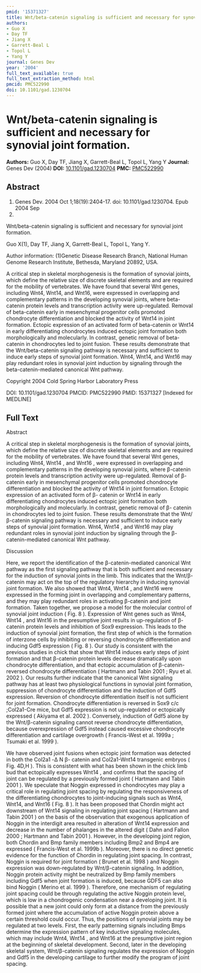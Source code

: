 ```yaml
---
pmid: '15371327'
title: Wnt/beta-catenin signaling is sufficient and necessary for synovial joint formation.
authors:
- Guo X
- Day TF
- Jiang X
- Garrett-Beal L
- Topol L
- Yang Y
journal: Genes Dev
year: '2004'
full_text_available: true
full_text_extraction_method: html
pmcid: PMC522990
doi: 10.1101/gad.1230704
---
```


# Wnt/beta-catenin signaling is sufficient and necessary for synovial joint formation.
**Authors:** Guo X, Day TF, Jiang X, Garrett-Beal L, Topol L, Yang Y
**Journal:** Genes Dev (2004)
**DOI:** [10.1101/gad.1230704](https://doi.org/10.1101/gad.1230704)
**PMC:** [PMC522990](https://www.ncbi.nlm.nih.gov/pmc/articles/PMC522990/)

## Abstract

1. Genes Dev. 2004 Oct 1;18(19):2404-17. doi: 10.1101/gad.1230704. Epub 2004 Sep 
15.

Wnt/beta-catenin signaling is sufficient and necessary for synovial joint 
formation.

Guo X(1), Day TF, Jiang X, Garrett-Beal L, Topol L, Yang Y.

Author information:
(1)Genetic Disease Research Branch, National Human Genome Research Institute, 
Bethesda, Maryland 20892, USA.

A critical step in skeletal morphogenesis is the formation of synovial joints, 
which define the relative size of discrete skeletal elements and are required 
for the mobility of vertebrates. We have found that several Wnt genes, including 
Wnt4, Wnt14, and Wnt16, were expressed in overlapping and complementary patterns 
in the developing synovial joints, where beta-catenin protein levels and 
transcription activity were up-regulated. Removal of beta-catenin early in 
mesenchymal progenitor cells promoted chondrocyte differentiation and blocked 
the activity of Wnt14 in joint formation. Ectopic expression of an activated 
form of beta-catenin or Wnt14 in early differentiating chondrocytes induced 
ectopic joint formation both morphologically and molecularly. In contrast, 
genetic removal of beta-catenin in chondrocytes led to joint fusion. These 
results demonstrate that the Wnt/beta-catenin signaling pathway is necessary and 
sufficient to induce early steps of synovial joint formation. Wnt4, Wnt14, and 
Wnt16 may play redundant roles in synovial joint induction by signaling through 
the beta-catenin-mediated canonical Wnt pathway.

Copyright 2004 Cold Spring Harbor Laboratory Press

DOI: 10.1101/gad.1230704
PMCID: PMC522990
PMID: 15371327 [Indexed for MEDLINE]

## Full Text

Abstract

A critical step in skeletal morphogenesis is the formation of synovial joints, which define the relative size of discrete skeletal elements and are required for the mobility of vertebrates. We have found that several Wnt genes, including Wnt4, Wnt14 , and Wnt16 , were expressed in overlapping and complementary patterns in the developing synovial joints, where β-catenin protein levels and transcription activity were up-regulated. Removal of β- catenin early in mesenchymal progenitor cells promoted chondrocyte differentiation and blocked the activity of Wnt14 in joint formation. Ectopic expression of an activated form of β- catenin or Wnt14 in early differentiating chondrocytes induced ectopic joint formation both morphologically and molecularly. In contrast, genetic removal of β- catenin in chondrocytes led to joint fusion. These results demonstrate that the Wnt/β-catenin signaling pathway is necessary and sufficient to induce early steps of synovial joint formation. Wnt4, Wnt14 , and Wnt16 may play redundant roles in synovial joint induction by signaling through the β-catenin-mediated canonical Wnt pathway.

Discussion

Here, we report the identification of the β-catenin-mediated canonical Wnt pathway as the first signaling pathway that is both sufficient and necessary for the induction of synovial joints in the limb. This indicates that the Wnt/β-catenin may act on the top of the regulatory hierarchy in inducing synovial joint formation. We also showed that Wnt4, Wnt14 , and Wnt16 were expressed in the forming joint in overlapping and complementary patterns, and they may play redundant roles in activating β-catenin and joint formation. Taken together, we propose a model for the molecular control of synovial joint induction ( Fig. 8 ). Expression of Wnt genes such as Wnt4, Wnt14 , and Wnt16 in the presumptive joint results in up-regulation of β-catenin protein levels and inhibition of Sox9 expression. This leads to the induction of synovial joint formation, the first step of which is the formation of interzone cells by inhibiting or reversing chondrocyte differentiation and inducing Gdf5 expression ( Fig. 8 ). Our study is consistent with the previous studies in chick that show that Wnt14 induces early steps of joint formation and that β-catenin protein levels decrease dramatically upon chondrocyte differentiation, and that ectopic accumulation of β-catenin-reversed chondrocyte differentiation ( Hartmann and Tabin 2001 ; Ryu et al. 2002 ). Our results further indicate that the canonical Wnt signaling pathway has at least two physiological functions in synovial joint formation, suppression of chondrocyte differentiation and the induction of Gdf5 expression. Reversion of chondrocyte differentiation itself is not sufficient for joint formation. Chondrocyte differentiation is reversed in Sox9 c/c ;Col2a1-Cre mice, but Gdf5 expression is not up-regulated or ectopically expressed ( Akiyama et al. 2002 ). Conversely, induction of Gdf5 alone by the Wnt/β-catenin signaling cannot reverse chondrocyte differentiation, because overexpression of Gdf5 instead caused excessive chondrocyte differentiation and cartilage overgrowth ( Francis-West et al. 1999a ; Tsumaki et al. 1999 ).

We have observed joint fusions when ectopic joint formation was detected in both the Col2a1 -Δ N β- catenin and Col2a1-Wnt14 transgenic embryos ( Fig. 4D,H ). This is consistent with what has been shown in the chick limb bud that ectopically expresses Wnt14 , and confirms that the spacing of joint can be regulated by a previously formed joint ( Hartmann and Tabin 2001 ). We speculate that Noggin expressed in chondrocytes may play a critical role in regulating joint spacing by regulating the responsiveness of the differentiating chondrocytes to joint-inducing signals such as Wnt4, Wnt14, and Wnt16 ( Fig. 8 ). It has been proposed that Chordin might act downstream of Wnt14 signaling in regulating joint spacing ( Hartmann and Tabin 2001 ) on the basis of the observation that exogenous application of Noggin in the interdigit area resulted in alteration of Wnt14 expression and decrease in the number of phalanges in the altered digit ( Dahn and Fallon 2000 ; Hartmann and Tabin 2001 ). However, in the developing joint region, both Chordin and Bmp family members including Bmp2 and Bmp4 are expressed ( Francis-West et al. 1999b ). Moreover, there is no direct genetic evidence for the function of Chordin in regulating joint spacing. In contrast, Noggin is required for joint formation ( Brunet et al. 1998 ) and Noggin expression was down-regulated by Wnt/β-catenin signaling. In addition, Noggin protein activity might be neutralized by Bmp family members including Gdf5 when joint formation is induced, because GDF5 can also bind Noggin ( Merino et al. 1999 ). Therefore, one mechanism of regulating joint spacing could be through regulating the active Noggin protein level, which is low in a chondrogenic condensation near a developing joint. It is possible that a new joint could only form at a distance from the previously formed joint where the accumulation of active Noggin protein above a certain threshold could occur. Thus, the positions of synovial joints may be regulated at two levels. First, the early patterning signals including Bmps determine the expression pattern of key inductive signaling molecules, which may include Wnt4, Wnt14 , and Wnt16 at the presumptive joint region at the beginning of skeletal development. Second, later in the developing skeletal system, Wnt/β-catenin signaling regulates the expression of Noggin and Gdf5 in the developing cartilage to further modify the program of joint spacing.
